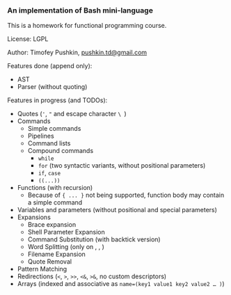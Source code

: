 ### An implementation of Bash mini-language

This is a homework for functional programming course.

License: LGPL

Author: Timofey Pushkin, pushkin.td@gmail.com

Features done (append only):

- AST
- Parser (without quoting)

Features in progress (and TODOs):

- Quotes (`'`, `"` and escape character `\ `)
- Commands
    - Simple commands
    - Pipelines
    - Command lists
    - Compound commands
        - `while`
        - `for` (two syntactic variants, without positional parameters)
        - `if`, `case`
        - `((...))`
- Functions (with recursion)
    - Because of `{ ... }` not being supported, function body may contain a simple command
- Variables and parameters (without positional and special parameters)
- Expansions
    - Brace expansion
    - Shell Parameter Expansion
    - Command Substitution (with backtick version)
    - Word Splitting (only on <space>, <tab>, <newline>)
    - Filename Expansion
    - Quote Removal
- Pattern Matching
- Redirections (`<`, `>`, `>>`, `<&`, `>&`, no custom descriptors)
- Arrays (indexed and associative as `name=(key1 value1 key2 value2 … )`)
